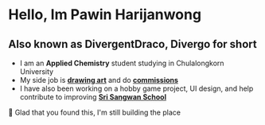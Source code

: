 # Hello, Im Pawin Harijanwong
## Also known as DivergentDraco, Divergo for short

* I am an **Applied Chemistry** student studying in Chulalongkorn University
* My side job is [**drawing art**](https://x.com/divergentdraco) and do [**commissions**](https://x.com/DivergentDraco/status/1854841653015855372)
* I have also been working on a hobby game project, UI design, and help contribute to improving [**Sri Sangwan School**](http://www.swn.ac.th/)

🗿 Glad that you found this, I'm still building the place

<!--
**DivergentDraco/DivergentDraco** is a ✨ _special_ ✨ repository because its `README.md` (this file) appears on your GitHub profile.

Here are some ideas to get you started:

- 🔭 I’m currently working on ...
- 🌱 I’m currently learning ...
- 👯 I’m looking to collaborate on ...
- 🤔 I’m looking for help with ...
- 💬 Ask me about ...
- 📫 How to reach me: ...
- 😄 Pronouns: ...
- ⚡ Fun fact: ...
-->
